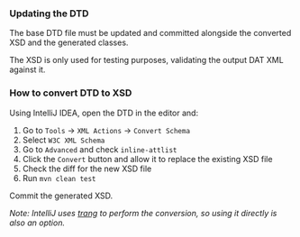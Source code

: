 ### Updating the DTD

The base DTD file must be updated and committed alongside the converted XSD and the generated classes.

The XSD is only used for testing purposes, validating the output DAT XML against it.

### How to convert DTD to XSD

Using IntelliJ IDEA, open the DTD in the editor and:

1. Go to `Tools` -> `XML Actions` -> `Convert Schema`
2. Select `W3C XML Schema`
3. Go to `Advanced` and check `inline-attlist`
4. Click the `Convert` button and allow it to replace the existing XSD file
5. Check the diff for the new XSD file
6. Run `mvn clean test`

Commit the generated XSD.

_Note: IntelliJ uses [trang](https://relaxng.org/jclark/trang.html) to perform the conversion, so using it directly is also an option._

